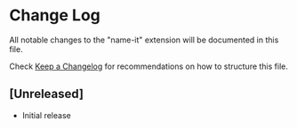 # Change Log

All notable changes to the "name-it" extension will be documented in this file.

Check [Keep a Changelog](http://keepachangelog.com/) for recommendations on how to structure this file.

## [Unreleased]

- Initial release